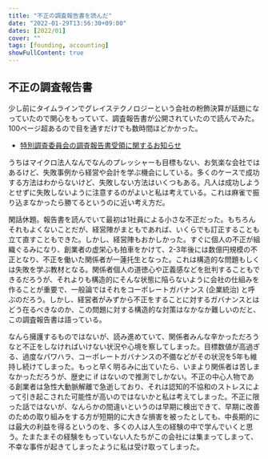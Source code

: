 ```yaml
---
title: "不正の調査報告書を読んだ"
date: "2022-01-29T13:56:30+09:00"
dates: [2022/01]
cover: ""
tags: [founding, accounting]
showFullContent: true
---
```


## 不正の調査報告書

少し前にタイムラインでグレイステクノロジーという会社の粉飾決算が話題になっていたので関心をもっていて、調査報告書が公開されていたので読んでみた。100ページ超あるので目を通すだけでも数時間ほどかかった。

* [特別調査委員会の調査報告書受領に関するお知らせ](https://ssl4.eir-parts.net/doc/6541/tdnet/2072811/00.pdf)

うちはマイクロ法人なんでなんのプレッシャーも目標もない、お気楽な会社ではあるけど、失敗事例から経営や会計を学ぶ機会にしている。多くのケースで成功する方法はわからないけど、失敗しない方法はいくつもある。凡人は成功しようとせずに失敗しないように注意するのがよいと私は考えている。これは麻雀で振り込まなかったら勝てるというのに近い考え方だ。

閑話休題。報告書を読んでいて最初は1社員による小さな不正だった。もちろんそれもよくないことだが、経営陣がまともであれば、いくらでも訂正することも立て直すこともできた。しかし、経営陣もおかしかった。すぐに個人の不正が組織ぐるみになり、創業者の虚栄心も拍車をかけて、2-3年後には数億円規模の不正となり、不正を働いた関係者が一蓮托生となった。これは構造的な問題もしくは失敗を学ぶ教材となる。関係者個人の道徳心や正義感などを批判することもできるだろうが、それよりも構造的にそんな状態に陥らないように会社の仕組みを作ることが重要で、一般論ではそれをコーポレートガバナンス (企業統治) と呼ぶのだろう。しかし、経営者がみずから不正をすることに対するガバナンスとはどう在るべきなのか、この問題に対する構造的な対策はなかなか難しいのだと、この調査報告書は語っている。

なんら擁護するものではないが、読み進めていて、関係者みんな辛かっただろうなと不正をしなければいけない状況や心境を察してしまった。目標数値が高過ぎる、過度なパワハラ、コーポレートガバナンスの不備などがその状況を5年も維持し続けてしまった。もっと早く明るみに出ていたら、いまより関係者は苦しまなかっただろうが、歴史に if はないので推測でしかない。不正の中心人物である創業者は急性大動脈解離で急逝しており、それは認知的不協和のストレスによって引き起こされた可能性が高いのではないかと私は考えてしまった。不正に限った話ではないが、なんらかの間違いというのは早期に検出できて、早期に改善のための取り組みをする方が短期的に大きな損害を被ったとしても、中長期的には最大の利益を得るというのを、多くの人は人生の経験の中で学んでいくと思う。たまたまその経験をもっていない人たちがこの会社には集まってしまって、不幸な事件が起きてしまったように私は受け取ってしまった。
